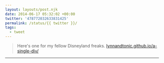 ```yaml
---
layout: layouts/post.njk
date: 2014-06-17 05:32:02 +00:00
twitter: '478772032633831425'
permalink: /status/{{ twitter }}/
tags: 
  - tweet
---
```


> Here's one for my fellow Disneyland freaks. [lynnandtonic.github.io/a-single-div/](http://lynnandtonic.github.io/a-single-div/)

---
